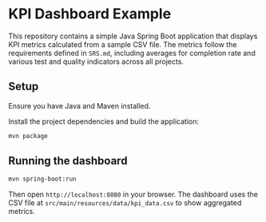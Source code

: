 # KPI Dashboard Example

This repository contains a simple Java Spring Boot application that displays KPI metrics calculated from a sample CSV file.
The metrics follow the requirements defined in `SRS.md`, including averages for completion rate and various test and quality indicators across all projects.

## Setup

Ensure you have Java and Maven installed.

Install the project dependencies and build the application:

```bash
mvn package
```

## Running the dashboard

```bash
mvn spring-boot:run
```

Then open `http://localhost:8080` in your browser. The dashboard uses the CSV file at `src/main/resources/data/kpi_data.csv` to show aggregated metrics.
